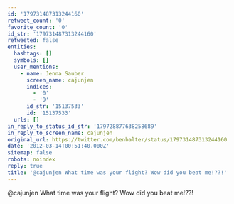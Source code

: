 ```yaml
---
id: '179731487313244160'
retweet_count: '0'
favorite_count: '0'
id_str: '179731487313244160'
retweeted: false
entities:
  hashtags: []
  symbols: []
  user_mentions:
    - name: Jenna Sauber
      screen_name: cajunjen
      indices:
        - '0'
        - '9'
      id_str: '15137533'
      id: '15137533'
  urls: []
in_reply_to_status_id_str: '179728877638258689'
in_reply_to_screen_name: cajunjen
original_url: https://twitter.com/benbalter/status/179731487313244160
date: '2012-03-14T00:51:40.000Z'
sitemap: false
robots: noindex
reply: true
title: '@cajunjen What time was your flight? Wow did you beat me!??!'
---
```


@cajunjen What time was your flight? Wow did you beat me!??!